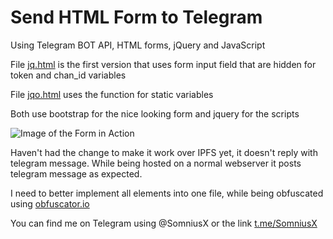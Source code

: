 # Send HTML Form to Telegram
Using Telegram BOT API, HTML forms, jQuery and JavaScript

File [jq.html](https://github.com/Somnius/send-html-javascript-to-telegram-bot/blob/main/jq.html) is the first version that uses form input field that are hidden for token and chan_id variables

File [jqo.html](https://github.com/Somnius/send-html-javascript-to-telegram-bot/blob/main/jqo.html) uses the function for static variables

Both use bootstrap for the nice looking form and jquery for the scripts

![Image of the Form in Action](https://i.imgur.com/o1W6HMX.png)

Haven't had the change to make it work over IPFS yet, it doesn't reply with telegram message. While being hosted on a normal webserver it posts telegram message as expected.

I need to better implement all elements into one file, while being obfuscated using [obfuscator.io](https://obfuscator.io)

You can find me on Telegram using @SomniusX or the link [t.me/SomniusX](http://t.me/SomniusX)
